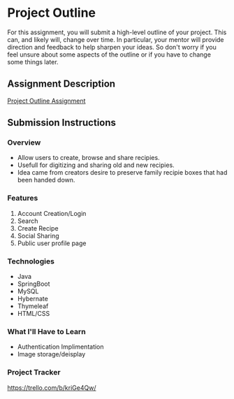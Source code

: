 # Project Outline
For this assignment, you will submit a high-level outline of your project. This can, and likely will, change over time. In particular, your mentor will provide direction and feedback to help sharpen your ideas. So don't worry if you feel unsure about some aspects of the outline or if you have to change some things later.

## Assignment Description
[Project Outline Assignment](https://education.launchcode.org/liftoff/modules/assignments/project-outline)

## Submission Instructions

### Overview
- Allow users to create, browse and share recipies. 
- Usefull for digitizing and sharing old and new recipies.
- Idea came from creators desire to preserve family recipie boxes that had been handed down.


### Features
1. Account Creation/Login
1. Search
1. Create Recipe 
1. Social Sharing
1. Public user profile page


### Technologies
- Java
- SpringBoot
- MySQL
- Hybernate
- Thymeleaf
- HTML/CSS


### What I'll Have to Learn
- Authentication Implimentation
- Image storage/deisplay

### Project Tracker
https://trello.com/b/kriGe4Qw/
